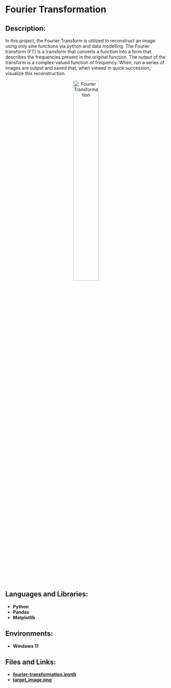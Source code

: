 <h1>Fourier Transformation</h1>

<h2>Description:</h2>
In this project, the Fourier Transform is utilized to reconstruct an image using only sine functions via python and data modelling. The Fourier transform (FT) is a transform that converts a function into a form that describes the frequencies present in the original function. The output of the transform is a complex-valued function of frequency. When, run a series of images are output and saved that, when viewed in quick succession, visualize this reconstruction.
<br />
<p align="center">
<img src="https://github.com/andrew-disario/fourier-transformation/blob/main/generated-animation.gif?raw=true" height="40%" width="40%" alt="Fourier Transformation"/>
<h2>Languages and Libraries:</h2>

- <b>Python</b> 
- <b>Pandas</b>
- <b>Matplotlib</b>

<h2>Environments:</h2>

- <b>Windows 11</b> 

<h2>Files and Links:</h2>

- <b>[fourier-transformation.ipynb](https://github.com/andrew-disario/fourier-transformation/blob/main/fourier-transformation.ipynb)</b> 
- <b>[target_image.png](https://github.com/andrew-disario/fourier-transformation/blob/main/target_image.png)</b> 
